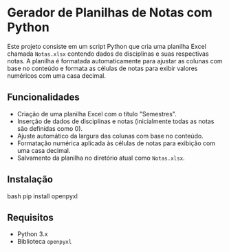 # Gerador de Planilhas de Notas com Python

Este projeto consiste em um script Python que cria uma planilha Excel chamada `Notas.xlsx` contendo dados de disciplinas e suas respectivas notas. A planilha é formatada automaticamente para ajustar as colunas com base no conteúdo e formata as células de notas para exibir valores numéricos com uma casa decimal.

## Funcionalidades

- Criação de uma planilha Excel com o título "Semestres".
- Inserção de dados de disciplinas e notas (inicialmente todas as notas são definidas como 0).
- Ajuste automático da largura das colunas com base no conteúdo.
- Formatação numérica aplicada às células de notas para exibição com uma casa decimal.
- Salvamento da planilha no diretório atual como `Notas.xlsx`.

## Instalação

bash
pip install openpyxl

## Requisitos

- Python 3.x
- Biblioteca `openpyxl`

